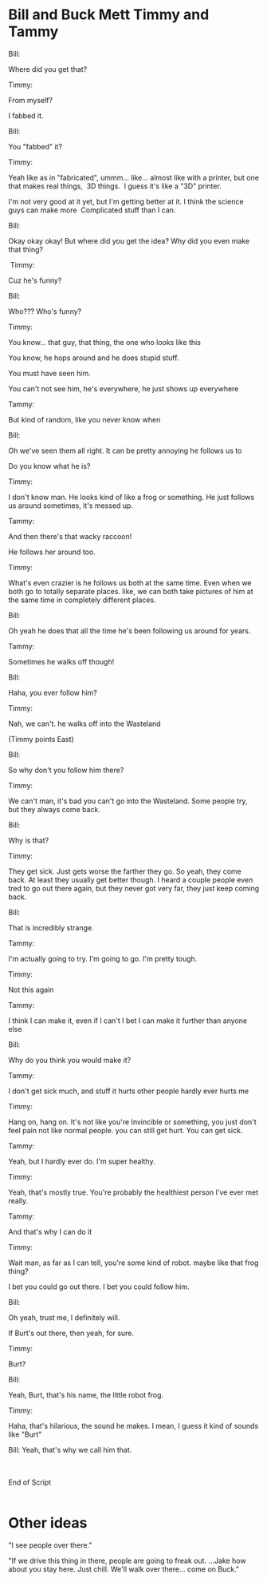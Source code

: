 
Bill and Buck Mett Timmy and Tammy
======================================


Bill:

Where did you get that?


Timmy:

From myself?

I fabbed it.



Bill:

You "fabbed" it?



Timmy:


Yeah like as in "fabricated", ummm...  like...  almost like with a printer, but one that makes real things,  3D things.  I guess it's like a "3D" printer.

I'm not very good at it yet, but I'm getting better at it. I think the science guys can make more  Complicated stuff than I can.




Bill:

Okay okay okay! But where did you get the idea? Why did you even make that thing?




 Timmy:

Cuz he's funny?




Bill:

Who??? Who's funny?




Timmy:

You know... that guy, that thing, the one who looks like this

You know, he hops around and he does stupid stuff.

You must have seen him.

You can't not see him, he's everywhere, he just shows up everywhere




Tammy:

But kind of random, like you never know when





Bill:

Oh we've seen them all right. It can be pretty annoying he follows us to


Do you know what he is?




Timmy:

I don't know man. He looks kind of like a frog or something. He just follows us around sometimes, it's messed up.




Tammy:

And then there's that wacky raccoon!

He follows her around too.




Timmy:

What's even crazier is he follows us both at the same time. Even when we both go to totally separate places. like, we can both take pictures of him at the same time in completely different places.



Bill:

Oh yeah he does that all the time he's been following us around for years.


Tammy:

Sometimes he walks off though!



Bill:

Haha, you ever follow him?



Timmy:

Nah, we can't. he walks off into the Wasteland

(Timmy points East)




Bill:

So why don't you follow him there?



Timmy:

We can't man, it's bad you can't go into the Wasteland. Some people try, but they always come back.



Bill:

Why is that?



Timmy:

They get sick. Just gets worse the farther they go. So yeah, they come back.
At least they usually get better though.
I heard a couple people even tred to go out there again, but they never got very far, they just keep coming back.




Bill:

That is incredibly strange.




Tammy:

I'm actually going to try. I'm going to go. I'm pretty tough.




Timmy:

Not this again



Tammy:

I think I can make it, even if I can't I bet I can make it further than anyone else




Bill:

Why do you think you would make it?




Tammy:

I don't get sick much, and stuff it hurts other people hardly ever hurts me




Timmy:

Hang on, hang on. It's not like you're Invincible or something, you just don't feel pain not like normal people. you can still get hurt. You can get sick.




Tammy:

Yeah, but I hardly ever do. I'm super healthy.




Timmy:

Yeah, that's mostly true. You're probably the healthiest person I've ever met really.





Tammy:

And that's why I can do it




Timmy:

Wait man, as far as I can tell, you're some kind of robot. maybe like that frog thing?

I bet you could go out there. I bet you could follow him.




Bill:

Oh yeah, trust me, I definitely will.

If Burt's out there, then yeah, for sure.



Timmy:

Burt?




Bill:

Yeah, Burt, that's his name, the little robot frog.




Timmy:

Haha, that's hilarious, the sound he makes. I mean, I guess it kind of sounds like "Burt"




Bill:
Yeah, that's why we call him that.



<br>
<br>
End of Script
<br>
<br>


Other ideas
================


"I see people over there."

"If we drive this thing in there, people are going to freak out. ...Jake how about you stay here. Just chill. We'll walk over there... come on Buck."
 
